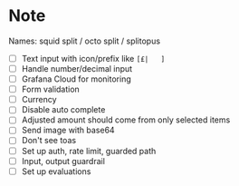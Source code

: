 # Note

Names: squid split / octo split / splitopus

- [ ] Text input with icon/prefix like `[£|   ]`
- [ ] Handle number/decimal input
- [ ] Grafana Cloud for monitoring
- [ ] Form validation
- [ ] Currency
- [ ] Disable auto complete
- [ ] Adjusted amount should come from only selected items
- [ ] Send image with base64
- [ ] Don't see toas
- [ ] Set up auth, rate limit, guarded path
- [ ] Input, output guardrail
- [ ] Set up evaluations

